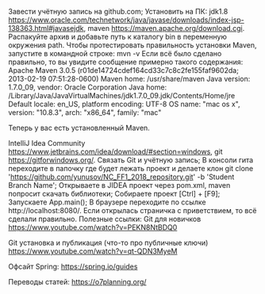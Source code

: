 Завести учётную запись на github.com;
Установить на ПК:
jdk1.8 https://www.oracle.com/technetwork/java/javase/downloads/index-jsp-138363.html#javasejdk,
maven https://maven.apache.org/download.cgi. Распакуйте архив и добавьте путь к каталогу bin в переменную окружения path. Чтобы протестировать правильность установки Maven, запустите в командной строке: mvn -v Если всё было сделано правильно, то вы увидите сообщение примерно такого содержания:
Apache Maven 3.0.5 (r01de14724cdef164cd33c7c8c2fe155faf9602da; 2013-02-19 07:51:28-0600) Maven home: /usr/share/maven Java version: 1.7.0_09, vendor: Oracle Corporation Java home: /Library/Java/JavaVirtualMachines/jdk1.7.0_09.jdk/Contents/Home/jre Default locale: en_US, platform encoding: UTF-8 OS name: "mac os x", version: "10.8.3", arch: "x86_64", family: "mac"

Теперь у вас есть установленный Maven.

IntelliJ Idea Community https://www.jetbrains.com/idea/download/#section=windows,
git https://gitforwindows.org/.
Связать Git и учётную запись;
В консоли гита переходите в папочку где будет лежать проект и делаете клон git clone 'https://github.com/yunusov/NC_FF1_2018_repository.git' -b 'Student Branch Name';
Открываете в JIDEA проект через pom.xml, maven попросит скачать библиотеки;
Собираете проект [Ctrl] + [F9];
Запускаете App.main();
В браузере переходите по ссылке http://localhost:8080/. Если открылась страничка с приветствием, то всё сделали правильно.
Полезные ссылки: Git для новичков https://www.youtube.com/watch?v=PEKN8NtBDQ0

Git установка и публикация (что-то про публичные ключи) https://www.youtube.com/watch?v=qt-QDN3MyeM

Офсайт Spring: https://spring.io/guides

Переводы статей: https://o7planning.org/
